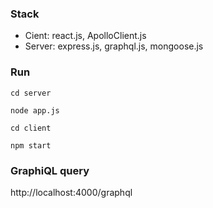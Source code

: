 
### Stack

- Cient: react.js, ApolloClient.js
- Server: express.js, graphql.js, mongoose.js

### Run

`cd server`

`node app.js`

`cd client`

`npm start`


### GraphiQL query 

http://localhost:4000/graphql

